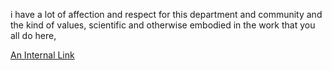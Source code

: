i have a lot of affection and respect for this department and community and the kind of values, scientific and otherwise embodied in the work that you all do here,


[An Internal Link](/guides/content/editing-an-existing-page)